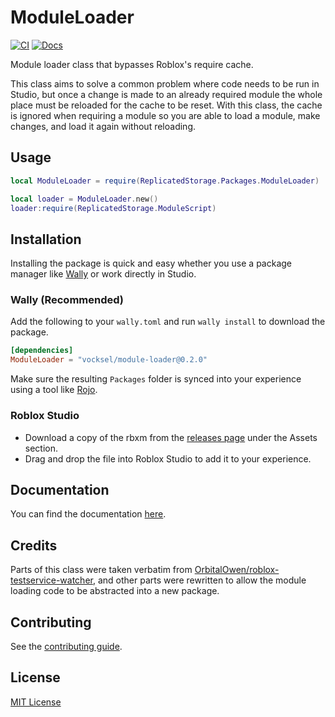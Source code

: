 # ModuleLoader

[![CI](https://github.com/vocksel/module-loader/actions/workflows/ci.yml/badge.svg)](https://github.com/vocksel/module-loader/actions/workflows/ci.yml)
[![Docs](https://img.shields.io/badge/docs-website-brightgreen)](https://vocksel.github.io/module-loader)

Module loader class that bypasses Roblox's require cache.

This class aims to solve a common problem where code needs to be run in Studio, but once a change is made to an already required module the whole place must be reloaded for the cache to be reset. With this class, the cache is ignored when requiring a module so you are able to load a module, make changes, and load it again without reloading.

## Usage

```lua
local ModuleLoader = require(ReplicatedStorage.Packages.ModuleLoader)

local loader = ModuleLoader.new()
loader:require(ReplicatedStorage.ModuleScript)
```

## Installation

Installing the package is quick and easy whether you use a package manager like [Wally](https://github.com/UpliftGames/wally) or work directly in Studio.

### Wally (Recommended)

Add the following to your `wally.toml` and run `wally install` to download the package.

```toml
[dependencies]
ModuleLoader = "vocksel/module-loader@0.2.0"
```

Make sure the resulting `Packages` folder is synced into your experience using a tool like [Rojo](https://github.com/rojo-rbx/rojo/).

### Roblox Studio

* Download a copy of the rbxm from the [releases page](https://github.com/vocksel/module-loader/releases/latest) under the Assets section.
* Drag and drop the file into Roblox Studio to add it to your experience.
## Documentation

You can find the documentation [here](https://vocksel.github.io/module-loader).

## Credits

Parts of this class were taken verbatim from [OrbitalOwen/roblox-testservice-watcher](https://github.com/OrbitalOwen/roblox-testservice-watcher), and other parts were rewritten to allow the module loading code to be abstracted into a new package.

## Contributing

See the [contributing guide](https://vocksel.github.io/module-loader/docs/contributing).

## License

[MIT License](LICENSE)